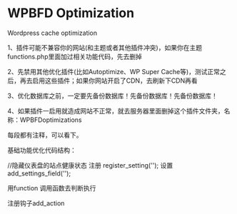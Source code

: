# WPBFD Optimization
Wordpress cache optimization

1、插件可能不兼容你的网站(和主题或者其他插件冲突)，如果你在主题functions.php里面加过相关功能代码，先去删掉

2、先禁用其他优化插件(比如Autoptimize、WP Super Cache等)，测试正常之后，再去启用这些插件；如果你网站开启了CDN，去刷新下CDN再看

3、优化数据库之前，一定要先备份数据库！先备份数据库！先备份数据库！

4、如果插件一启用就造成网站不正常，就去服务器里面删掉这个插件文件夹，名称：WPBFDoptimizations


每段都有注释，可以看下。

基础功能优化代码结构：

//隐藏仪表盘的站点健康状态
注册 register_setting('');
设置 add_settings_field('');

用function 调用函数去判断执行

注册钩子add_action

